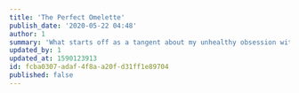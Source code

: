```yaml
---
title: 'The Perfect Omelette'
publish_date: '2020-05-22 04:48'
author: 1
summary: 'What starts off as a tangent about my unhealthy obsession with breakfast foods, later turns into an omelette!'
updated_by: 1
updated_at: 1590123913
id: fcba0307-adaf-4f8a-a20f-d31ff1e89704
published: false
---
```

